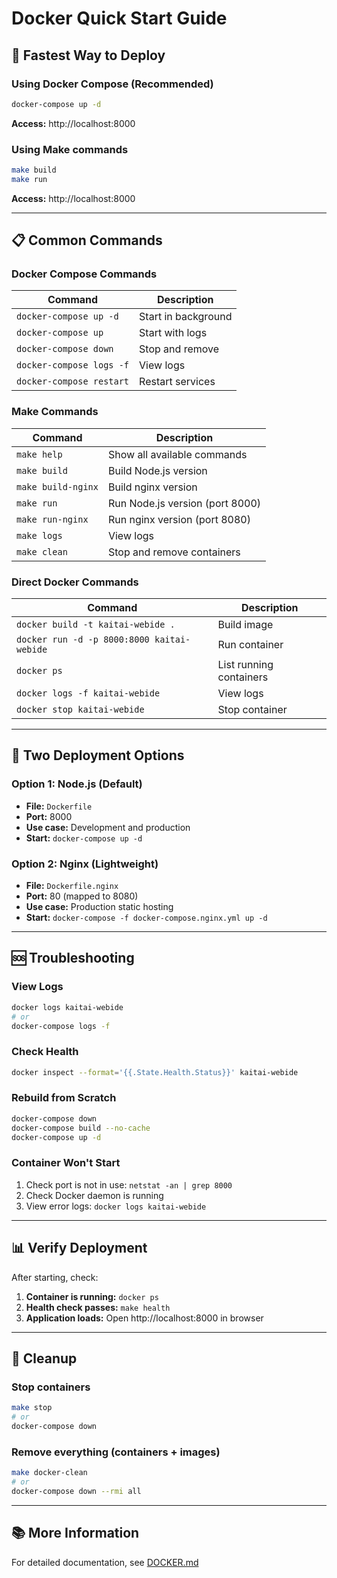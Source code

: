 # Docker Quick Start Guide

## 🚀 Fastest Way to Deploy

### Using Docker Compose (Recommended)
```bash
docker-compose up -d
```
**Access:** http://localhost:8000

### Using Make commands
```bash
make build
make run
```
**Access:** http://localhost:8000

---

## 📋 Common Commands

### Docker Compose Commands
| Command | Description |
|---------|-------------|
| `docker-compose up -d` | Start in background |
| `docker-compose up` | Start with logs |
| `docker-compose down` | Stop and remove |
| `docker-compose logs -f` | View logs |
| `docker-compose restart` | Restart services |

### Make Commands  
| Command | Description |
|---------|-------------|
| `make help` | Show all available commands |
| `make build` | Build Node.js version |
| `make build-nginx` | Build nginx version |
| `make run` | Run Node.js version (port 8000) |
| `make run-nginx` | Run nginx version (port 8080) |
| `make logs` | View logs |
| `make clean` | Stop and remove containers |

### Direct Docker Commands
| Command | Description |
|---------|-------------|
| `docker build -t kaitai-webide .` | Build image |
| `docker run -d -p 8000:8000 kaitai-webide` | Run container |
| `docker ps` | List running containers |
| `docker logs -f kaitai-webide` | View logs |
| `docker stop kaitai-webide` | Stop container |

---

## 🔧 Two Deployment Options

### Option 1: Node.js (Default)
- **File:** `Dockerfile`
- **Port:** 8000
- **Use case:** Development and production
- **Start:** `docker-compose up -d`

### Option 2: Nginx (Lightweight)
- **File:** `Dockerfile.nginx`  
- **Port:** 80 (mapped to 8080)
- **Use case:** Production static hosting
- **Start:** `docker-compose -f docker-compose.nginx.yml up -d`

---

## 🆘 Troubleshooting

### View Logs
```bash
docker logs kaitai-webide
# or
docker-compose logs -f
```

### Check Health
```bash
docker inspect --format='{{.State.Health.Status}}' kaitai-webide
```

### Rebuild from Scratch
```bash
docker-compose down
docker-compose build --no-cache
docker-compose up -d
```

### Container Won't Start
1. Check port is not in use: `netstat -an | grep 8000`
2. Check Docker daemon is running
3. View error logs: `docker logs kaitai-webide`

---

## 📊 Verify Deployment

After starting, check:
1. **Container is running:** `docker ps`
2. **Health check passes:** `make health`
3. **Application loads:** Open http://localhost:8000 in browser

---

## 🧹 Cleanup

### Stop containers
```bash
make stop
# or
docker-compose down
```

### Remove everything (containers + images)
```bash
make docker-clean
# or
docker-compose down --rmi all
```

---

## 📚 More Information

For detailed documentation, see [DOCKER.md](DOCKER.md)

